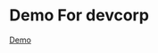 # Demo For devcorp

[Demo](https://user-images.githubusercontent.com/49724991/232340523-dbbc47e6-a4b7-412d-802b-fb964bef2910.webm)
